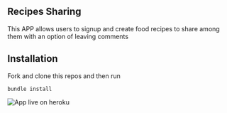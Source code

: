 ## Recipes Sharing 

This APP allows users to signup and create food recipes to share among them with an option of leaving comments

## Installation

Fork and clone this repos and then run 
```
bundle install
```

![App live on heroku](https://recipes-sharing.herokuapp.com/)
